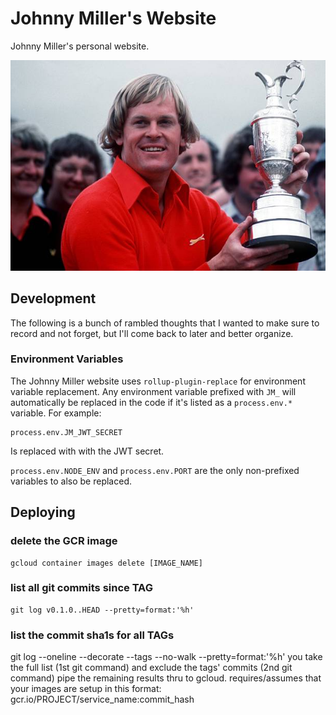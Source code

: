 # Johnny Miller's Website

Johnny Miller's personal website.

![Johnny Miller](./static/img/johnny-miller.jpg)

## Development

The following is a bunch of rambled thoughts that I wanted to make sure to record and not forget, but I'll come back to later and better organize.

### Environment Variables

The Johnny Miller website uses `rollup-plugin-replace` for environment variable replacement. Any environment variable prefixed with `JM_` will automatically be replaced in the code if it's listed as a `process.env.*` variable. For example:

	process.env.JM_JWT_SECRET

Is replaced with with the JWT secret.

`process.env.NODE_ENV` and `process.env.PORT` are the only non-prefixed variables to also be replaced.






## Deploying

### delete the GCR image

	gcloud container images delete [IMAGE_NAME]

### list all git commits since TAG

	git log v0.1.0..HEAD --pretty=format:'%h'

### list the commit sha1s for all TAGs

git log --oneline --decorate --tags --no-walk --pretty=format:'%h'
you take the full list (1st git command) and exclude the tags' commits (2nd git command)
pipe the remaining results thru to gcloud. requires/assumes that your images are setup in this format:
gcr.io/PROJECT/service_name:commit_hash
